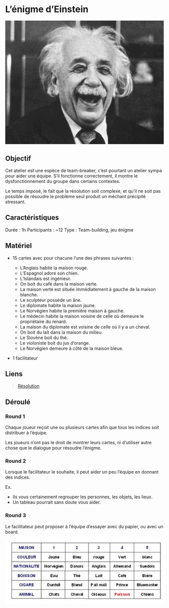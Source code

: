 # L’énigme d’Einstein

![Einstein](/media/einstein.jpg)

## Objectif
Cet atelier est une espèce de team-breaker, c’est pourtant un atelier sympa pour aider une équipe. S’il fonctionne correctement, il montre le dysfonctionnement du groupe dans certains contextes.  

Le temps imposé, le fait que la résolution soit complexe, et qu’il ne soit pas possible de résoudre le problème seul produit un méchant précipité stressant.

## Caractéristiques
Durée : 1h
Participants : \~12
Type : Team-building, jeu énigme

## Matériel
- 15 cartes avec pour chacune l’une des phrases suivantes :
	* L’Anglais habite la maison rouge.
	* L’Espagnol adore son chien.
	* L’Islandais est ingénieur.
	* On boit du café dans la maison verte.
	* La maison verte est située immédiatement à gauche de la maison blanche.
	* Le sculpteur possède un âne.
	* Le diplomate habite la maison jaune.
	* Le Norvégien habite la première maison à gauche.
	* Le médecin habite la maison voisine de celle où demeure le propriétaire du renard.
	* La maison du diplomate est voisine de celle où il y a un cheval.
	* On boit du lait dans la maison du milieu.
	* Le Slovène boit du thé.
	* Le violoniste boit du jus d’orange.
	* Le Norvégien demeure à côté de la maison bleue.

- 1 facilitateur

## Liens
> [Résolution][1]

## Déroulé

### Round 1
Chaque joueur reçoit une ou plusieurs cartes afin que tous les indices soit distribuer à l’équipe.  

Les joueurs n’ont pas le droit de montrer leurs cartes, ni d’utiliser autre chose que le dialogue pour résoudre l’énigme. 

### Round 2
Lorsque le facilitateur le souhaite, il peut aider un peu l’équipe en donnant des indices.

Ex.
- Ils vous certainement regrouper les personnes, les objets, les lieux.
- Un tableau pourrait sans doute vous aider.

### Round 3
Le facilitateur peut proposer à l’équipe d’essayer avec du papier, ou avec un board.

![Einstein solution](/media/einstein-solution.jpg)

[1]:	http://www.pps.univ-paris-diderot.fr/~eleph/Autre/maisons.pdf


